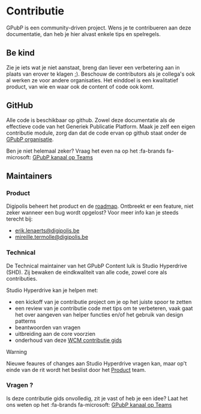 # Contributie

GPubP is een community-driven project. Wens je te contribueren aan deze documentatie, dan heb je hier alvast enkele tips en spelregels.

## Be kind

Zie je iets wat je niet aanstaat, breng dan liever een verbetering aan in plaats van erover te klagen ;). Beschouw de contributors als je collega's ook al werken ze voor andere organisaties.
Het einddoel is een kwalitatief product, van wie en waar ook de content of code ook komt.

## GitHub

Alle code is beschikbaar op github. Zowel deze documentatie als de effectieve code van het Generiek Publicatie Platform.
Maak je zelf een eigen contributie module, zorg dan dat de code ervan op github staat onder de [GPubP organisatie](https://github.com/GPubP).

Ben je niet helemaal zeker? Vraag het even na op het :fa-brands fa-microsoft: [GPubP kanaal op Teams](https://teams.microsoft.com/l/team/19%3a6uuXXYDlT5uFxiLp9Se5_2ZtFQ0S-vyhUAJxBG0aMhk1%40thread.tacv2/conversations?groupId=dfced4c7-5ceb-4fa6-a8e8-0888440f2b75&tenantId=0b8b489f-5ab3-4ecb-8b0a-77c7a2138f3c)

## Maintainers

### Product

Digipolis beheert het product en de [roadmap](https://github.com/GPubP/getting-started/blob/main/RELEASE.md). Ontbreekt er een feature, niet zeker wanneer een bug wordt opgelost?
Voor meer info kan je steeds terecht bij:

* <erik.lenaerts@digipolis.be>
* <mireille.termolle@digipolis.be>

### Technical

De Technical maintainer van het GPubP Content luik is Studio Hyperdrive (SHD). Zij bewaken de eindkwaliteit van alle code, zowel core als contributies.

Studio Hyperdrive kan je helpen met:

* een kickoff van je contributie project om je op het juiste spoor te zetten
* een review van je contributie code met tips om te verbeteren, vaak gaat het over aangeven van helper functies en/of het gebruik van design patterns
* beantwoorden van vragen
* uitbreiding aan de core voorzien
* onderhoud van deze [WCM contributie gids](/README.md)

> [!warning]
> Nieuwe feaures of changes aan Studio Hyperdrive vragen kan, maar op't einde van de rit wordt het beslist door het [Product](#product) team.

### Vragen ?

Is deze contributie gids onvolledig, zit je vast of heb je een idee? Laat het ons weten op het :fa-brands fa-microsoft: [GPubP kanaal op Teams](https://teams.microsoft.com/l/team/19%3a6uuXXYDlT5uFxiLp9Se5_2ZtFQ0S-vyhUAJxBG0aMhk1%40thread.tacv2/conversations?groupId=dfced4c7-5ceb-4fa6-a8e8-0888440f2b75&tenantId=0b8b489f-5ab3-4ecb-8b0a-77c7a2138f3c)
